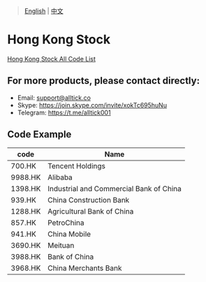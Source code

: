 > [English](./product_code_list_HK_stock.md) | [中文](./product_code_list_HK_stock_cn.md)

# Hong Kong Stock
[Hong Kong Stock All Code List](https://github.com/alltick/alltick-realtime-forex-crypto-stock-tick-finance-websocket-api/raw/main/code/%E6%B8%AF%E8%82%A1code.xlsx)

## For more products, please contact directly:<br/>
- Email: support@alltick.co
- Skype: https://join.skype.com/invite/xokTc695huNu
- Telegram: https://t.me/alltick001

## Code Example

| code    | Name                      |
| ------- | ------------------------- |
| 700.HK  | Tencent Holdings          |
| 9988.HK | Alibaba                   |
| 1398.HK | Industrial and Commercial Bank of China |
| 939.HK  | China Construction Bank   |
| 1288.HK | Agricultural Bank of China|
| 857.HK  | PetroChina                |
| 941.HK  | China Mobile              |
| 3690.HK | Meituan                   |
| 3988.HK | Bank of China             |
| 3968.HK | China Merchants Bank      |
